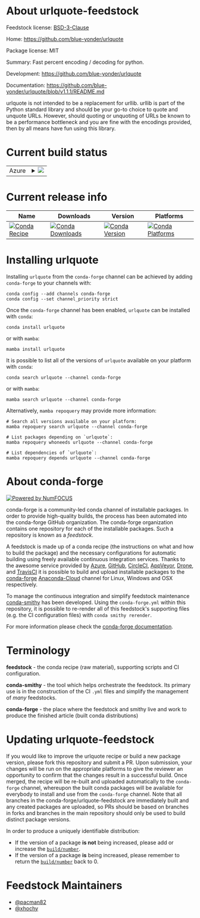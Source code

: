 About urlquote-feedstock
========================

Feedstock license: [BSD-3-Clause](https://github.com/conda-forge/urlquote-feedstock/blob/main/LICENSE.txt)

Home: https://github.com/blue-yonder/urlquote

Package license: MIT

Summary: Fast percent encoding / decoding for python.

Development: https://github.com/blue-yonder/urlquote

Documentation: https://github.com/blue-yonder/urlquote/blob/v1.1.1/README.md

urlquote is not intended to be a replacement for urllib. urllib is part of the Python standard
library and should be your go-to choice to quote and unquote URLs. However, should quoting or
unquoting of URLs be known to be a performance bottleneck and you are fine with the encodings
provided, then by all means have fun using this library.


Current build status
====================


<table>
    
  <tr>
    <td>Azure</td>
    <td>
      <details>
        <summary>
          <a href="https://dev.azure.com/conda-forge/feedstock-builds/_build/latest?definitionId=7546&branchName=main">
            <img src="https://dev.azure.com/conda-forge/feedstock-builds/_apis/build/status/urlquote-feedstock?branchName=main">
          </a>
        </summary>
        <table>
          <thead><tr><th>Variant</th><th>Status</th></tr></thead>
          <tbody><tr>
              <td>linux_64_python3.10.____cpython</td>
              <td>
                <a href="https://dev.azure.com/conda-forge/feedstock-builds/_build/latest?definitionId=7546&branchName=main">
                  <img src="https://dev.azure.com/conda-forge/feedstock-builds/_apis/build/status/urlquote-feedstock?branchName=main&jobName=linux&configuration=linux%20linux_64_python3.10.____cpython" alt="variant">
                </a>
              </td>
            </tr><tr>
              <td>linux_64_python3.11.____cpython</td>
              <td>
                <a href="https://dev.azure.com/conda-forge/feedstock-builds/_build/latest?definitionId=7546&branchName=main">
                  <img src="https://dev.azure.com/conda-forge/feedstock-builds/_apis/build/status/urlquote-feedstock?branchName=main&jobName=linux&configuration=linux%20linux_64_python3.11.____cpython" alt="variant">
                </a>
              </td>
            </tr><tr>
              <td>linux_64_python3.8.____73_pypy</td>
              <td>
                <a href="https://dev.azure.com/conda-forge/feedstock-builds/_build/latest?definitionId=7546&branchName=main">
                  <img src="https://dev.azure.com/conda-forge/feedstock-builds/_apis/build/status/urlquote-feedstock?branchName=main&jobName=linux&configuration=linux%20linux_64_python3.8.____73_pypy" alt="variant">
                </a>
              </td>
            </tr><tr>
              <td>linux_64_python3.8.____cpython</td>
              <td>
                <a href="https://dev.azure.com/conda-forge/feedstock-builds/_build/latest?definitionId=7546&branchName=main">
                  <img src="https://dev.azure.com/conda-forge/feedstock-builds/_apis/build/status/urlquote-feedstock?branchName=main&jobName=linux&configuration=linux%20linux_64_python3.8.____cpython" alt="variant">
                </a>
              </td>
            </tr><tr>
              <td>linux_64_python3.9.____73_pypy</td>
              <td>
                <a href="https://dev.azure.com/conda-forge/feedstock-builds/_build/latest?definitionId=7546&branchName=main">
                  <img src="https://dev.azure.com/conda-forge/feedstock-builds/_apis/build/status/urlquote-feedstock?branchName=main&jobName=linux&configuration=linux%20linux_64_python3.9.____73_pypy" alt="variant">
                </a>
              </td>
            </tr><tr>
              <td>linux_64_python3.9.____cpython</td>
              <td>
                <a href="https://dev.azure.com/conda-forge/feedstock-builds/_build/latest?definitionId=7546&branchName=main">
                  <img src="https://dev.azure.com/conda-forge/feedstock-builds/_apis/build/status/urlquote-feedstock?branchName=main&jobName=linux&configuration=linux%20linux_64_python3.9.____cpython" alt="variant">
                </a>
              </td>
            </tr><tr>
              <td>linux_aarch64_python3.10.____cpython</td>
              <td>
                <a href="https://dev.azure.com/conda-forge/feedstock-builds/_build/latest?definitionId=7546&branchName=main">
                  <img src="https://dev.azure.com/conda-forge/feedstock-builds/_apis/build/status/urlquote-feedstock?branchName=main&jobName=linux&configuration=linux%20linux_aarch64_python3.10.____cpython" alt="variant">
                </a>
              </td>
            </tr><tr>
              <td>linux_aarch64_python3.11.____cpython</td>
              <td>
                <a href="https://dev.azure.com/conda-forge/feedstock-builds/_build/latest?definitionId=7546&branchName=main">
                  <img src="https://dev.azure.com/conda-forge/feedstock-builds/_apis/build/status/urlquote-feedstock?branchName=main&jobName=linux&configuration=linux%20linux_aarch64_python3.11.____cpython" alt="variant">
                </a>
              </td>
            </tr><tr>
              <td>linux_aarch64_python3.8.____73_pypy</td>
              <td>
                <a href="https://dev.azure.com/conda-forge/feedstock-builds/_build/latest?definitionId=7546&branchName=main">
                  <img src="https://dev.azure.com/conda-forge/feedstock-builds/_apis/build/status/urlquote-feedstock?branchName=main&jobName=linux&configuration=linux%20linux_aarch64_python3.8.____73_pypy" alt="variant">
                </a>
              </td>
            </tr><tr>
              <td>linux_aarch64_python3.8.____cpython</td>
              <td>
                <a href="https://dev.azure.com/conda-forge/feedstock-builds/_build/latest?definitionId=7546&branchName=main">
                  <img src="https://dev.azure.com/conda-forge/feedstock-builds/_apis/build/status/urlquote-feedstock?branchName=main&jobName=linux&configuration=linux%20linux_aarch64_python3.8.____cpython" alt="variant">
                </a>
              </td>
            </tr><tr>
              <td>linux_aarch64_python3.9.____73_pypy</td>
              <td>
                <a href="https://dev.azure.com/conda-forge/feedstock-builds/_build/latest?definitionId=7546&branchName=main">
                  <img src="https://dev.azure.com/conda-forge/feedstock-builds/_apis/build/status/urlquote-feedstock?branchName=main&jobName=linux&configuration=linux%20linux_aarch64_python3.9.____73_pypy" alt="variant">
                </a>
              </td>
            </tr><tr>
              <td>linux_aarch64_python3.9.____cpython</td>
              <td>
                <a href="https://dev.azure.com/conda-forge/feedstock-builds/_build/latest?definitionId=7546&branchName=main">
                  <img src="https://dev.azure.com/conda-forge/feedstock-builds/_apis/build/status/urlquote-feedstock?branchName=main&jobName=linux&configuration=linux%20linux_aarch64_python3.9.____cpython" alt="variant">
                </a>
              </td>
            </tr><tr>
              <td>linux_ppc64le_python3.10.____cpython</td>
              <td>
                <a href="https://dev.azure.com/conda-forge/feedstock-builds/_build/latest?definitionId=7546&branchName=main">
                  <img src="https://dev.azure.com/conda-forge/feedstock-builds/_apis/build/status/urlquote-feedstock?branchName=main&jobName=linux&configuration=linux%20linux_ppc64le_python3.10.____cpython" alt="variant">
                </a>
              </td>
            </tr><tr>
              <td>linux_ppc64le_python3.11.____cpython</td>
              <td>
                <a href="https://dev.azure.com/conda-forge/feedstock-builds/_build/latest?definitionId=7546&branchName=main">
                  <img src="https://dev.azure.com/conda-forge/feedstock-builds/_apis/build/status/urlquote-feedstock?branchName=main&jobName=linux&configuration=linux%20linux_ppc64le_python3.11.____cpython" alt="variant">
                </a>
              </td>
            </tr><tr>
              <td>linux_ppc64le_python3.8.____73_pypy</td>
              <td>
                <a href="https://dev.azure.com/conda-forge/feedstock-builds/_build/latest?definitionId=7546&branchName=main">
                  <img src="https://dev.azure.com/conda-forge/feedstock-builds/_apis/build/status/urlquote-feedstock?branchName=main&jobName=linux&configuration=linux%20linux_ppc64le_python3.8.____73_pypy" alt="variant">
                </a>
              </td>
            </tr><tr>
              <td>linux_ppc64le_python3.8.____cpython</td>
              <td>
                <a href="https://dev.azure.com/conda-forge/feedstock-builds/_build/latest?definitionId=7546&branchName=main">
                  <img src="https://dev.azure.com/conda-forge/feedstock-builds/_apis/build/status/urlquote-feedstock?branchName=main&jobName=linux&configuration=linux%20linux_ppc64le_python3.8.____cpython" alt="variant">
                </a>
              </td>
            </tr><tr>
              <td>linux_ppc64le_python3.9.____73_pypy</td>
              <td>
                <a href="https://dev.azure.com/conda-forge/feedstock-builds/_build/latest?definitionId=7546&branchName=main">
                  <img src="https://dev.azure.com/conda-forge/feedstock-builds/_apis/build/status/urlquote-feedstock?branchName=main&jobName=linux&configuration=linux%20linux_ppc64le_python3.9.____73_pypy" alt="variant">
                </a>
              </td>
            </tr><tr>
              <td>linux_ppc64le_python3.9.____cpython</td>
              <td>
                <a href="https://dev.azure.com/conda-forge/feedstock-builds/_build/latest?definitionId=7546&branchName=main">
                  <img src="https://dev.azure.com/conda-forge/feedstock-builds/_apis/build/status/urlquote-feedstock?branchName=main&jobName=linux&configuration=linux%20linux_ppc64le_python3.9.____cpython" alt="variant">
                </a>
              </td>
            </tr><tr>
              <td>osx_64_python3.10.____cpython</td>
              <td>
                <a href="https://dev.azure.com/conda-forge/feedstock-builds/_build/latest?definitionId=7546&branchName=main">
                  <img src="https://dev.azure.com/conda-forge/feedstock-builds/_apis/build/status/urlquote-feedstock?branchName=main&jobName=osx&configuration=osx%20osx_64_python3.10.____cpython" alt="variant">
                </a>
              </td>
            </tr><tr>
              <td>osx_64_python3.11.____cpython</td>
              <td>
                <a href="https://dev.azure.com/conda-forge/feedstock-builds/_build/latest?definitionId=7546&branchName=main">
                  <img src="https://dev.azure.com/conda-forge/feedstock-builds/_apis/build/status/urlquote-feedstock?branchName=main&jobName=osx&configuration=osx%20osx_64_python3.11.____cpython" alt="variant">
                </a>
              </td>
            </tr><tr>
              <td>osx_64_python3.8.____73_pypy</td>
              <td>
                <a href="https://dev.azure.com/conda-forge/feedstock-builds/_build/latest?definitionId=7546&branchName=main">
                  <img src="https://dev.azure.com/conda-forge/feedstock-builds/_apis/build/status/urlquote-feedstock?branchName=main&jobName=osx&configuration=osx%20osx_64_python3.8.____73_pypy" alt="variant">
                </a>
              </td>
            </tr><tr>
              <td>osx_64_python3.8.____cpython</td>
              <td>
                <a href="https://dev.azure.com/conda-forge/feedstock-builds/_build/latest?definitionId=7546&branchName=main">
                  <img src="https://dev.azure.com/conda-forge/feedstock-builds/_apis/build/status/urlquote-feedstock?branchName=main&jobName=osx&configuration=osx%20osx_64_python3.8.____cpython" alt="variant">
                </a>
              </td>
            </tr><tr>
              <td>osx_64_python3.9.____73_pypy</td>
              <td>
                <a href="https://dev.azure.com/conda-forge/feedstock-builds/_build/latest?definitionId=7546&branchName=main">
                  <img src="https://dev.azure.com/conda-forge/feedstock-builds/_apis/build/status/urlquote-feedstock?branchName=main&jobName=osx&configuration=osx%20osx_64_python3.9.____73_pypy" alt="variant">
                </a>
              </td>
            </tr><tr>
              <td>osx_64_python3.9.____cpython</td>
              <td>
                <a href="https://dev.azure.com/conda-forge/feedstock-builds/_build/latest?definitionId=7546&branchName=main">
                  <img src="https://dev.azure.com/conda-forge/feedstock-builds/_apis/build/status/urlquote-feedstock?branchName=main&jobName=osx&configuration=osx%20osx_64_python3.9.____cpython" alt="variant">
                </a>
              </td>
            </tr><tr>
              <td>osx_arm64_python3.10.____cpython</td>
              <td>
                <a href="https://dev.azure.com/conda-forge/feedstock-builds/_build/latest?definitionId=7546&branchName=main">
                  <img src="https://dev.azure.com/conda-forge/feedstock-builds/_apis/build/status/urlquote-feedstock?branchName=main&jobName=osx&configuration=osx%20osx_arm64_python3.10.____cpython" alt="variant">
                </a>
              </td>
            </tr><tr>
              <td>osx_arm64_python3.11.____cpython</td>
              <td>
                <a href="https://dev.azure.com/conda-forge/feedstock-builds/_build/latest?definitionId=7546&branchName=main">
                  <img src="https://dev.azure.com/conda-forge/feedstock-builds/_apis/build/status/urlquote-feedstock?branchName=main&jobName=osx&configuration=osx%20osx_arm64_python3.11.____cpython" alt="variant">
                </a>
              </td>
            </tr><tr>
              <td>osx_arm64_python3.8.____cpython</td>
              <td>
                <a href="https://dev.azure.com/conda-forge/feedstock-builds/_build/latest?definitionId=7546&branchName=main">
                  <img src="https://dev.azure.com/conda-forge/feedstock-builds/_apis/build/status/urlquote-feedstock?branchName=main&jobName=osx&configuration=osx%20osx_arm64_python3.8.____cpython" alt="variant">
                </a>
              </td>
            </tr><tr>
              <td>osx_arm64_python3.9.____cpython</td>
              <td>
                <a href="https://dev.azure.com/conda-forge/feedstock-builds/_build/latest?definitionId=7546&branchName=main">
                  <img src="https://dev.azure.com/conda-forge/feedstock-builds/_apis/build/status/urlquote-feedstock?branchName=main&jobName=osx&configuration=osx%20osx_arm64_python3.9.____cpython" alt="variant">
                </a>
              </td>
            </tr><tr>
              <td>win_64_python3.10.____cpython</td>
              <td>
                <a href="https://dev.azure.com/conda-forge/feedstock-builds/_build/latest?definitionId=7546&branchName=main">
                  <img src="https://dev.azure.com/conda-forge/feedstock-builds/_apis/build/status/urlquote-feedstock?branchName=main&jobName=win&configuration=win%20win_64_python3.10.____cpython" alt="variant">
                </a>
              </td>
            </tr><tr>
              <td>win_64_python3.11.____cpython</td>
              <td>
                <a href="https://dev.azure.com/conda-forge/feedstock-builds/_build/latest?definitionId=7546&branchName=main">
                  <img src="https://dev.azure.com/conda-forge/feedstock-builds/_apis/build/status/urlquote-feedstock?branchName=main&jobName=win&configuration=win%20win_64_python3.11.____cpython" alt="variant">
                </a>
              </td>
            </tr><tr>
              <td>win_64_python3.8.____73_pypy</td>
              <td>
                <a href="https://dev.azure.com/conda-forge/feedstock-builds/_build/latest?definitionId=7546&branchName=main">
                  <img src="https://dev.azure.com/conda-forge/feedstock-builds/_apis/build/status/urlquote-feedstock?branchName=main&jobName=win&configuration=win%20win_64_python3.8.____73_pypy" alt="variant">
                </a>
              </td>
            </tr><tr>
              <td>win_64_python3.8.____cpython</td>
              <td>
                <a href="https://dev.azure.com/conda-forge/feedstock-builds/_build/latest?definitionId=7546&branchName=main">
                  <img src="https://dev.azure.com/conda-forge/feedstock-builds/_apis/build/status/urlquote-feedstock?branchName=main&jobName=win&configuration=win%20win_64_python3.8.____cpython" alt="variant">
                </a>
              </td>
            </tr><tr>
              <td>win_64_python3.9.____73_pypy</td>
              <td>
                <a href="https://dev.azure.com/conda-forge/feedstock-builds/_build/latest?definitionId=7546&branchName=main">
                  <img src="https://dev.azure.com/conda-forge/feedstock-builds/_apis/build/status/urlquote-feedstock?branchName=main&jobName=win&configuration=win%20win_64_python3.9.____73_pypy" alt="variant">
                </a>
              </td>
            </tr><tr>
              <td>win_64_python3.9.____cpython</td>
              <td>
                <a href="https://dev.azure.com/conda-forge/feedstock-builds/_build/latest?definitionId=7546&branchName=main">
                  <img src="https://dev.azure.com/conda-forge/feedstock-builds/_apis/build/status/urlquote-feedstock?branchName=main&jobName=win&configuration=win%20win_64_python3.9.____cpython" alt="variant">
                </a>
              </td>
            </tr>
          </tbody>
        </table>
      </details>
    </td>
  </tr>
</table>

Current release info
====================

| Name | Downloads | Version | Platforms |
| --- | --- | --- | --- |
| [![Conda Recipe](https://img.shields.io/badge/recipe-urlquote-green.svg)](https://anaconda.org/conda-forge/urlquote) | [![Conda Downloads](https://img.shields.io/conda/dn/conda-forge/urlquote.svg)](https://anaconda.org/conda-forge/urlquote) | [![Conda Version](https://img.shields.io/conda/vn/conda-forge/urlquote.svg)](https://anaconda.org/conda-forge/urlquote) | [![Conda Platforms](https://img.shields.io/conda/pn/conda-forge/urlquote.svg)](https://anaconda.org/conda-forge/urlquote) |

Installing urlquote
===================

Installing `urlquote` from the `conda-forge` channel can be achieved by adding `conda-forge` to your channels with:

```
conda config --add channels conda-forge
conda config --set channel_priority strict
```

Once the `conda-forge` channel has been enabled, `urlquote` can be installed with `conda`:

```
conda install urlquote
```

or with `mamba`:

```
mamba install urlquote
```

It is possible to list all of the versions of `urlquote` available on your platform with `conda`:

```
conda search urlquote --channel conda-forge
```

or with `mamba`:

```
mamba search urlquote --channel conda-forge
```

Alternatively, `mamba repoquery` may provide more information:

```
# Search all versions available on your platform:
mamba repoquery search urlquote --channel conda-forge

# List packages depending on `urlquote`:
mamba repoquery whoneeds urlquote --channel conda-forge

# List dependencies of `urlquote`:
mamba repoquery depends urlquote --channel conda-forge
```


About conda-forge
=================

[![Powered by
NumFOCUS](https://img.shields.io/badge/powered%20by-NumFOCUS-orange.svg?style=flat&colorA=E1523D&colorB=007D8A)](https://numfocus.org)

conda-forge is a community-led conda channel of installable packages.
In order to provide high-quality builds, the process has been automated into the
conda-forge GitHub organization. The conda-forge organization contains one repository
for each of the installable packages. Such a repository is known as a *feedstock*.

A feedstock is made up of a conda recipe (the instructions on what and how to build
the package) and the necessary configurations for automatic building using freely
available continuous integration services. Thanks to the awesome service provided by
[Azure](https://azure.microsoft.com/en-us/services/devops/), [GitHub](https://github.com/),
[CircleCI](https://circleci.com/), [AppVeyor](https://www.appveyor.com/),
[Drone](https://cloud.drone.io/welcome), and [TravisCI](https://travis-ci.com/)
it is possible to build and upload installable packages to the
[conda-forge](https://anaconda.org/conda-forge) [Anaconda-Cloud](https://anaconda.org/)
channel for Linux, Windows and OSX respectively.

To manage the continuous integration and simplify feedstock maintenance
[conda-smithy](https://github.com/conda-forge/conda-smithy) has been developed.
Using the ``conda-forge.yml`` within this repository, it is possible to re-render all of
this feedstock's supporting files (e.g. the CI configuration files) with ``conda smithy rerender``.

For more information please check the [conda-forge documentation](https://conda-forge.org/docs/).

Terminology
===========

**feedstock** - the conda recipe (raw material), supporting scripts and CI configuration.

**conda-smithy** - the tool which helps orchestrate the feedstock.
                   Its primary use is in the construction of the CI ``.yml`` files
                   and simplify the management of *many* feedstocks.

**conda-forge** - the place where the feedstock and smithy live and work to
                  produce the finished article (built conda distributions)


Updating urlquote-feedstock
===========================

If you would like to improve the urlquote recipe or build a new
package version, please fork this repository and submit a PR. Upon submission,
your changes will be run on the appropriate platforms to give the reviewer an
opportunity to confirm that the changes result in a successful build. Once
merged, the recipe will be re-built and uploaded automatically to the
`conda-forge` channel, whereupon the built conda packages will be available for
everybody to install and use from the `conda-forge` channel.
Note that all branches in the conda-forge/urlquote-feedstock are
immediately built and any created packages are uploaded, so PRs should be based
on branches in forks and branches in the main repository should only be used to
build distinct package versions.

In order to produce a uniquely identifiable distribution:
 * If the version of a package **is not** being increased, please add or increase
   the [``build/number``](https://docs.conda.io/projects/conda-build/en/latest/resources/define-metadata.html#build-number-and-string).
 * If the version of a package **is** being increased, please remember to return
   the [``build/number``](https://docs.conda.io/projects/conda-build/en/latest/resources/define-metadata.html#build-number-and-string)
   back to 0.

Feedstock Maintainers
=====================

* [@pacman82](https://github.com/pacman82/)
* [@xhochy](https://github.com/xhochy/)

